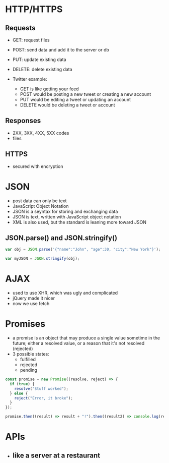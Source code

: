 # HTTP/HTTPS

## Requests

- GET: request files
- POST: send data and add it to the server or db
- PUT: update existing data
- DELETE: delete existing data

- Twitter example:
  - GET is like getting your feed
  - POST would be posting a new tweet or creating a new account
  - PUT would be editing a tweet or updating an account
  - DELETE would be deleting a tweet or account

## Responses

- 2XX, 3XX, 4XX, 5XX codes
- files

## HTTPS

- secured with encryption

# JSON

- post data can only be text
- JavaScript Object Notation
- JSON is a seyntax for storing and exchanging data
- JSON is text, written with JavaScript object notation
- XML is also used, but the standard is leaning more toward JSON

## JSON.parse() and JSON.stringify()

```js
var obj = JSON.parse('{"name":"John", "age":30, "city":"New York"}');

var myJSON = JSON.stringify(obj);
```

# AJAX

- used to use XHR, which was ugly and complicated
- jQuery made it nicer
- now we use fetch

# Promises

- a promise is an object that may produce a single value sometime in the future; either a resolved value, or a reason that it's not resolved (rejected)
- 3 possible states:
  - fulfilled
  - rejected
  - pending

```js
const promise = new Promise((resolve, reject) => {
  if (true) {
    resolve("Stuff worked");
  } else {
    reject("Error, it broke");
  }
});

promise.then((result) => result + "!").then((result2) => console.log(result2));
```

# APIs

- like a server at a restaurant
  - 